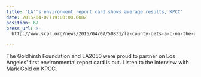 ```yaml
---
title: 'LA''s environment report card shows average results, KPCC'
date: 2015-04-07T19:00:00.000Z
position: 67
press_url: >-
  http://www.scpr.org/news/2015/04/07/50831/la-county-gets-a-c-on-the-environment/

---
```




The Goldhirsh Foundation and LA2050 were proud to partner on Los Angeles' first environmental report card is out. Listen to the interview with Mark Gold on KPCC.


